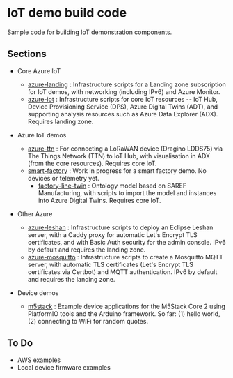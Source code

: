 IoT demo build code
===================

Sample code for building IoT demonstration components.


Sections
--------

* Core Azure IoT
  - [azure-landing](azure-landing/README-landing.md) : Infrastructure scripts for a Landing zone subscription for IoT demos, with networking (including IPv6) and Azure Monitor.
  - [azure-iot](azure-iot/README-iot.md) : Infrastructure scripts for core IoT resources -- IoT Hub, Device Provisioning Service (DPS), Azure Digital Twins (ADT), and supporting analysis resources such as Azure Data Explorer (ADX). Requires landing zone.

* Azure IoT demos  
  - [azure-ttn](azure-ttn/README-ttn.md) : For connecting a LoRaWAN device (Dragino LDDS75) via The Things Network (TTN) to IoT Hub, with visualisation in ADX (from the core resources). Requires core IoT.
  - [smart-factory](smart-factory/README-smart-factory.md) : Work in progress for a smart factory demo. No devices or telemetry yet.
    - [factory-line-twin](smart-factory/factory-line-twin/README-factory-line.md) : Ontology model based on SAREF Manufacturing, with scripts to import the model and instances into Azure Digital Twins. Requires core IoT.

* Other Azure
  - [azure-leshan](azure-leshan/README-leshan.md) : Infrastructure scripts to deploy an Eclipse Leshan server, with a Caddy proxy for automatic Let's Encrypt TLS certificates, and with Basic Auth security for the admin console. IPv6 by default and requires the landing zone.
  - [azure-mosquitto](azure-mosquitto/README-mosquitto.md) : Infrastructure scripts to create a Mosquitto MQTT server, with automatic TLS certificates (Let's Encrypt TLS certificates via Certbot) and MQTT authentication. IPv6 by default and requires the landing zone.

* Device demos
  - [m5stack](m5stack/README-m5stack.md) : Example device applications for the M5Stack Core 2 using PlatformIO tools and the Arduino framework. So far: (1) hello world, (2) connecting to WiFi for random quotes.

To Do
-----

* AWS examples
* Local device firmware examples
